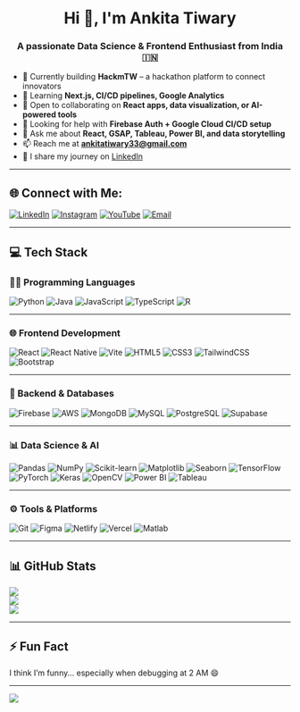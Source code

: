 <h1 align="center">Hi 👋, I'm Ankita Tiwary</h1>
<h3 align="center">A passionate Data Science & Frontend Enthusiast from India 🇮🇳</h3>

- 🔭 Currently building **HackmTW** – a hackathon platform to connect innovators  
- 🌱 Learning **Next.js, CI/CD pipelines, Google Analytics**  
- 👯 Open to collaborating on **React apps, data visualization, or AI-powered tools**  
- 🤝 Looking for help with **Firebase Auth + Google Cloud CI/CD setup**  
- 💬 Ask me about **React, GSAP, Tableau, Power BI, and data storytelling**  
- 📫 Reach me at **ankitatiwary33@gmail.com**  
- 📝 I share my journey on [LinkedIn](https://www.linkedin.com/in/ankitatiwary21/)  

---

## 🌐 Connect with Me:
[![LinkedIn](https://img.shields.io/badge/LinkedIn-%230077B5.svg?logo=linkedin&logoColor=white)](https://linkedin.com/in/ankitatiwary21) 
[![Instagram](https://img.shields.io/badge/Instagram-%23E4405F.svg?logo=Instagram&logoColor=white)](https://www.instagram.com/ankita_tiwary_21) 
[![YouTube](https://img.shields.io/badge/YouTube-%23FF0000.svg?logo=YouTube&logoColor=white)](https://www.youtube.com/@ankitatiwary4663) 
[![Email](https://img.shields.io/badge/Gmail-D14836?logo=gmail&logoColor=white)](mailto:ankitatiwary33@gmail.com)  

---

## 💻 Tech Stack

### 👩‍💻 Programming Languages
![Python](https://img.shields.io/badge/python-%233776AB.svg?style=for-the-badge&logo=python&logoColor=white)
![Java](https://img.shields.io/badge/java-%23ED8B00.svg?style=for-the-badge&logo=openjdk&logoColor=white)
![JavaScript](https://img.shields.io/badge/javascript-%23F7DF1E.svg?style=for-the-badge&logo=javascript&logoColor=black)
![TypeScript](https://img.shields.io/badge/typescript-%23007ACC.svg?style=for-the-badge&logo=typescript&logoColor=white)
![R](https://img.shields.io/badge/r-%23276DC3.svg?style=for-the-badge&logo=r&logoColor=white)

---

### 🌐 Frontend Development
![React](https://img.shields.io/badge/react-%2361DAFB.svg?style=for-the-badge&logo=react&logoColor=black)
![React Native](https://img.shields.io/badge/react_native-%2320232a.svg?style=for-the-badge&logo=react&logoColor=%2361DAFB)
![Vite](https://img.shields.io/badge/vite-%23646CFF.svg?style=for-the-badge&logo=vite&logoColor=white)
![HTML5](https://img.shields.io/badge/html5-%23E34F26.svg?style=for-the-badge&logo=html5&logoColor=white)
![CSS3](https://img.shields.io/badge/css3-%231572B6.svg?style=for-the-badge&logo=css3&logoColor=white)
![TailwindCSS](https://img.shields.io/badge/tailwind-%2306B6D4.svg?style=for-the-badge&logo=tailwindcss&logoColor=white)
![Bootstrap](https://img.shields.io/badge/bootstrap-%238511FA.svg?style=for-the-badge&logo=bootstrap&logoColor=white)

---

### 🔧 Backend & Databases
![Firebase](https://img.shields.io/badge/firebase-%23039BE5.svg?style=for-the-badge&logo=firebase)
![AWS](https://img.shields.io/badge/AWS-%23FF9900.svg?style=for-the-badge&logo=amazon-aws&logoColor=white)
![MongoDB](https://img.shields.io/badge/MongoDB-%2347A248.svg?style=for-the-badge&logo=mongodb&logoColor=white)
![MySQL](https://img.shields.io/badge/mysql-%234479A1.svg?style=for-the-badge&logo=mysql&logoColor=white)
![PostgreSQL](https://img.shields.io/badge/postgresql-%23316192.svg?style=for-the-badge&logo=postgresql&logoColor=white)
![Supabase](https://img.shields.io/badge/supabase-%233ECF8E.svg?style=for-the-badge&logo=supabase&logoColor=white)

---

### 📊 Data Science & AI
![Pandas](https://img.shields.io/badge/pandas-%23150458.svg?style=for-the-badge&logo=pandas&logoColor=white)
![NumPy](https://img.shields.io/badge/numpy-%23013243.svg?style=for-the-badge&logo=numpy&logoColor=white)
![Scikit-learn](https://img.shields.io/badge/scikit--learn-%23F7931E.svg?style=for-the-badge&logo=scikit-learn&logoColor=white)
![Matplotlib](https://img.shields.io/badge/matplotlib-%23000000.svg?style=for-the-badge&logo=matplotlib&logoColor=white)
![Seaborn](https://img.shields.io/badge/seaborn-%2300599C.svg?style=for-the-badge&logo=seaborn&logoColor=white)
![TensorFlow](https://img.shields.io/badge/TensorFlow-%23FF6F00.svg?style=for-the-badge&logo=TensorFlow&logoColor=white)
![PyTorch](https://img.shields.io/badge/PyTorch-%23EE4C2C.svg?style=for-the-badge&logo=PyTorch&logoColor=white)
![Keras](https://img.shields.io/badge/Keras-%23D00000.svg?style=for-the-badge&logo=Keras&logoColor=white)
![OpenCV](https://img.shields.io/badge/OpenCV-%23white.svg?style=for-the-badge&logo=opencv&logoColor=black)
![Power BI](https://img.shields.io/badge/power_bi-F2C811?style=for-the-badge&logo=powerbi&logoColor=black)
![Tableau](https://img.shields.io/badge/Tableau-%23E97627.svg?style=for-the-badge&logo=Tableau&logoColor=white)

---

### ⚙️ Tools & Platforms
![Git](https://img.shields.io/badge/git-%23F05033.svg?style=for-the-badge&logo=git&logoColor=white)
![Figma](https://img.shields.io/badge/figma-%23F24E1E.svg?style=for-the-badge&logo=figma&logoColor=white)
![Netlify](https://img.shields.io/badge/netlify-%23000000.svg?style=for-the-badge&logo=netlify&logoColor=#00C7B7)
![Vercel](https://img.shields.io/badge/vercel-%23000000.svg?style=for-the-badge&logo=vercel&logoColor=white)
![Matlab](https://img.shields.io/badge/MATLAB-%23e16737.svg?style=for-the-badge&logo=mathworks&logoColor=white)

---

## 📊 GitHub Stats
![](https://github-readme-stats.vercel.app/api?username=Ankitatiwary21&theme=dark&hide_border=false&include_all_commits=false&count_private=false)  
![](https://nirzak-streak-stats.vercel.app/?user=Ankitatiwary21&theme=dark&hide_border=false)  
![](https://github-readme-stats.vercel.app/api/top-langs/?username=Ankitatiwary21&theme=dark&hide_border=false&layout=compact)

---

## ⚡ Fun Fact
I think I’m funny... especially when debugging at 2 AM 😄

---

[![](https://visitcount.itsvg.in/api?id=Ankitatiwary21&icon=0&color=0)](https://visitcount.itsvg.in)
